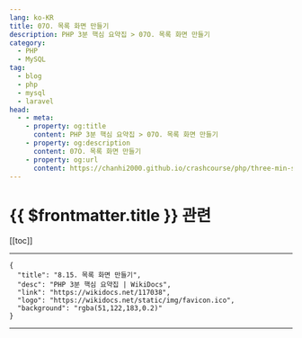 ```yaml
---
lang: ko-KR
title: 07O. 목록 화면 만들기
description: PHP 3분 핵심 요약집 > 07O. 목록 화면 만들기
category: 
  - PHP
  - MySQL
tag: 
  - blog
  - php
  - mysql
  - laravel
head:
  - - meta:
    - property: og:title
      content: PHP 3분 핵심 요약집 > 07O. 목록 화면 만들기
    - property: og:description
      content: 07O. 목록 화면 만들기
    - property: og:url
      content: https://chanhi2000.github.io/crashcourse/php/three-min-summary/07-miniproject/07O.html
---
```


# {{ $frontmatter.title }} 관련

[[toc]]

---

```component VPCard
{
  "title": "8.15. 목록 화면 만들기",
  "desc": "PHP 3분 핵심 요약집 | WikiDocs",
  "link": "https://wikidocs.net/117038",
  "logo": "https://wikidocs.net/static/img/favicon.ico",
  "background": "rgba(51,122,183,0.2)"
}
```

---
